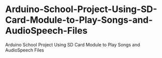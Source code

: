 # Arduino-School-Project-Using-SD-Card-Module-to-Play-Songs-and-AudioSpeech-Files
Arduino School Project Using SD Card Module to Play Songs and AudioSpeech Files
